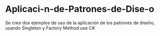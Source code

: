 # Aplicaci-n-de-Patrones-de-Dise-o
Se creo dos ejemplos de uso de la aplicación de los patrones de diseño, usando Singleton y Factory Method use C#
